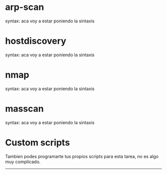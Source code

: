 # arp-scan
syntax: 
aca voy a estar poniendo la sintaxis

# hostdiscovery
syntax:
aca voy a estar poniendo la sintaxis

# nmap
syntax:
aca voy a estar poniendo la sintaxis

# masscan
syntax:
aca voy a estar poniendo la sintaxis

# Custom scripts
Tambien podes programarte tus propios scripts para esta tarea, no es algo muy complicado.

------------------------------------------------------------------------------------------------------------------
